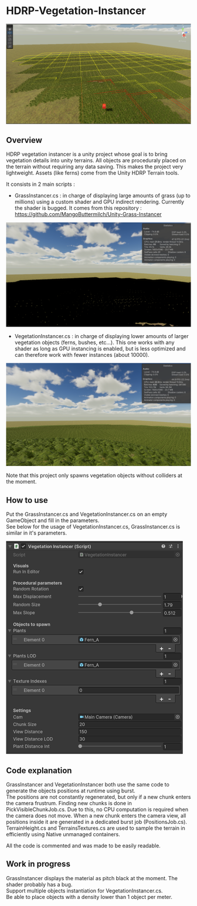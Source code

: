 # HDRP-Vegetation-Instancer

![Presentation](./presentation.png?raw=true "Presentation")

## Overview

HDRP vegetation instancer is a unity project whose goal is to bring vegetation details into unity terrains. All objects are proceduraly placed on the terrain without requiring any data saving. This makes the project very lightweight. Assets (like ferns) come from the Unity HDRP Terrain tools.

It consists in 2 main scripts :

- GrassInstancer.cs : in charge of displaying large amounts of grass (up to millions) using a custom shader and GPU indirect rendering. Currently the shader is bugged. It comes from this repository : https://github.com/MangoButtermilch/Unity-Grass-Instancer

![GrassInstancer](./grassInstancer.png?raw=true "GrassInstancer")

- VegetationInstancer.cs : in charge of displaying lower amounts of larger vegetation objects (ferns, bushes, etc...). This one works with any shader as long as GPU instancing is enabled, but is less optimized and can therefore work with fewer instances (about 10000).

![VegetationInstancer](./vegetationInstancer.png?raw=true "VegetationInstancer")

Note that this project only spawns vegetation objects without colliders at the moment.

## How to use

Put the GrassInstancer.cs and VegetationInstancer.cs on an empty GameObject and fill in the parameters.   
See below for the usage of VegetationInstancer.cs, GrassInstancer.cs is similar in it's parameters.

![Usage](./usage.png?raw=true "Usage")

## Code explanation

GrassInstancer and VegetationInstancer both use the same code to generate the objects positions at runtime using burst.   
The positions are not constantly regenerated, but only if a new chunk enters the camera frustrum. Finding new chunks is done in PickVisibleChunkJob.cs. Due to this, no CPU computation is required when the camera does not move. When a new chunk enters the camera view, all positions inside it are generated in a dedicated burst job (PositionsJob.cs).   
TerrainHeight.cs and TerrainsTextures.cs are used to sample the terrain in efficiently using Native unmanaged containers.

All the code is commented and was made to be easily readable.

## Work in progress

GrassInstancer displays the material as pitch black at the moment. The shader probably has a bug.   
Support multiple objects instantiation for VegetationInstancer.cs.   
Be able to place objects with a density lower than 1 object per meter.
